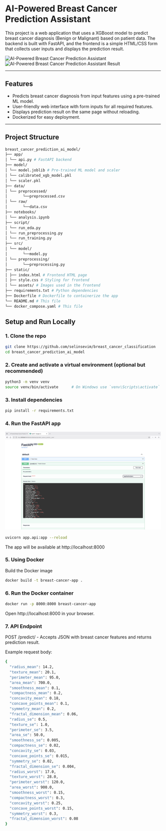 # AI-Powered Breast Cancer Prediction Assistant

This project is a web application that uses a XGBoost model to predict breast cancer diagnosis (Benign or Malignant) based on patient data. The backend is built with FastAPI, and the frontend is a simple HTML/CSS form that collects user inputs and displays the prediction result.

![AI-Powered Breast Cancer Prediction Assistant](static/assets/localhost.png)
![AI-Powered Breast Cancer Prediction Assistant Result](static/assets/benign.png)

---

## Features

- Predicts breast cancer diagnosis from input features using a pre-trained ML model.
- User-friendly web interface with form inputs for all required features.
- Displays prediction result on the same page without reloading.
- Dockerized for easy deployment.

---

## Project Structure

```bash
breast_cancer_prediction_ai_model/
├── app/
│ └── api.py # FastAPI backend
├── model/
│ └── model.joblib # Pre-trained ML model and scaler
│ └── calibrated_xgb_model.pkl
│ └── scaler.pkl
├── data/
│ └── preprocessed/
│       └──preprocessed.csv
│ └── raw/
│       └──data.csv
├── notebooks/
│ └── analysis.ipynb
├── script/
│ └── run_eda.py
│ └── run_preprocessing.py
│ └── run_training.py
├── src/
│ └── model/
│       └──model.py
│ └── preprocessing/
│       └──preprocessing.py
├── static/
│ ├── index.html # Frontend HTML page
│ ├── style.css # Styling for frontend
│ └── assets/ # Images used in the frontend
├── requirements.txt # Python dependencies
├── Dockerfile # Dockerfile to containerize the app
└── README.md # This file
└── docker_compose.yaml # This file
```

## Setup and Run Locally

### 1. Clone the repo

```bash
git clone https://github.com/selinsevim/breast_cancer_classification
cd breast_cancer_prediction_ai_model
```

### 2. Create and activate a virtual environment (optional but recommended)

```bash
python3 -m venv venv
source venv/bin/activate      # On Windows use `venv\Scripts\activate`
```

### 3. Install dependencies

```bash
pip install -r requirements.txt
```

### 4. Run the FastAPI app

![FastAPI](static/assets/fastapi.png)

```bash
uvicorn app.api:app --reload
```

The app will be available at http://localhost:8000

### 5. Using Docker

Build the Docker image

```bash
docker build -t breast-cancer-app .
```

### 6. Run the Docker container

```bash
docker run -p 8000:8000 breast-cancer-app
```

Open http://localhost:8000 in your browser.

### 7. API Endpoint

POST /predict/ - Accepts JSON with breast cancer features and returns prediction result.

Example request body:

```bash
{
  "radius_mean": 14.2,
  "texture_mean": 20.1,
  "perimeter_mean": 95.0,
  "area_mean": 700.0,
  "smoothness_mean": 0.1,
  "compactness_mean": 0.2,
  "concavity_mean": 0.18,
  "concave_points_mean": 0.1,
  "symmetry_mean": 0.2,
  "fractal_dimension_mean": 0.06,
  "radius_se": 0.5,
  "texture_se": 1.0,
  "perimeter_se": 3.5,
  "area_se": 50.0,
  "smoothness_se": 0.005,
  "compactness_se": 0.02,
  "concavity_se": 0.03,
  "concave_points_se": 0.015,
  "symmetry_se": 0.02,
  "fractal_dimension_se": 0.004,
  "radius_worst": 17.0,
  "texture_worst": 28.0,
  "perimeter_worst": 120.0,
  "area_worst": 900.0,
  "smoothness_worst": 0.15,
  "compactness_worst": 0.3,
  "concavity_worst": 0.25,
  "concave_points_worst": 0.15,
  "symmetry_worst": 0.3,
  "fractal_dimension_worst": 0.08
}
```
